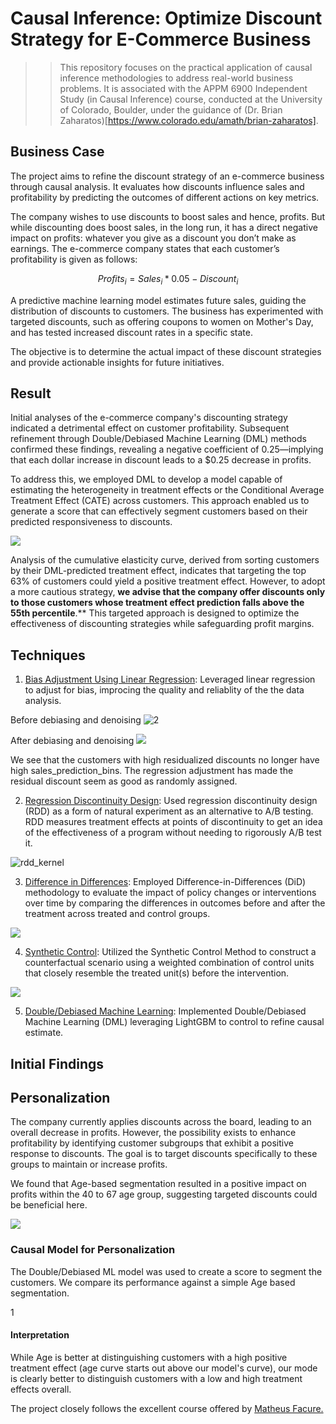 # Causal Inference: Optimize Discount Strategy for E-Commerce Business

>> This repository focuses on the practical application of causal inference methodologies to address real-world business problems. It is associated with the APPM 6900 Independent Study (in Causal Inference) course, conducted at the University of Colorado, Boulder, under the guidance of (Dr. Brian Zaharatos)[https://www.colorado.edu/amath/brian-zaharatos].

## Business Case
The project aims to refine the discount strategy of an e-commerce business through causal analysis. It evaluates how discounts influence sales and profitability by predicting the outcomes of different actions on key metrics.

The company wishes to use discounts to boost sales and hence, profits. But while discounting does boost sales, in the long run, it has a direct negative impact on profits: whatever you give as a discount you don’t make as earnings. The e-commerce company states that each customer’s profitability is given as follows:

$$
Profits_i = Sales_i * 0.05 - Discount_i
$$

A predictive machine learning model estimates future sales, guiding the distribution of discounts to customers. The business has experimented with targeted discounts, such as offering coupons to women on Mother's Day, and has tested increased discount rates in a specific state.

The objective is to determine the actual impact of these discount strategies and provide actionable insights for future initiatives.

## Result
Initial analyses of the e-commerce company's discounting strategy indicated a detrimental effect on customer profitability. Subsequent refinement through Double/Debiased Machine Learning (DML) methods confirmed these findings, revealing a negative coefficient of 0.25—implying that each dollar increase in discount leads to a $0.25 decrease in profits.

To address this, we employed DML to develop a model capable of estimating the heterogeneity in treatment effects or the Conditional Average Treatment Effect (CATE) across customers. This approach enabled us to generate a score that can effectively segment customers based on their predicted responsiveness to discounts.

![](images/double_ml_final_rec.png)

Analysis of the cumulative elasticity curve, derived from sorting customers by their DML-predicted treatment effect, indicates that targeting the top 63% of customers could yield a positive treatment effect. However, to adopt a more cautious strategy, **we advise that the company offer discounts only to those customers whose treatment effect prediction falls above the 55th percentile**.** This targeted approach is designed to optimize the effectiveness of discounting strategies while safeguarding profit margins.

## Techniques

1. [Bias Adjustment Using Linear Regression](1_bias_adjustment.ipynb):
Leveraged linear regression to adjust for bias, improcing the quality and reliablity of the the data analysis.

Before debiasing and denoising
![2](images/pre_debiasing.png)

After debiasing and denoising
![](images/post_debiasing.png)

We see that the customers with high residualized discounts no longer have high sales_prediction_bins. The regression adjustment has made the residual discount seem as good as randomly assigned.


2. [Regression Discontinuity Design](2_rdd.ipynb):
Used regression discontinuity design (RDD) as a form of natural experiment as an alternative to A/B testing. RDD measures treatment effects at points of discontinuity to get an idea of the effectiveness of a program without needing to rigorously A/B test it.

![rdd_kernel](images/rdd_kernel.png)

3. [Difference in Differences](3_diff_in_diff.ipynb):
Employed Difference-in-Differences (DiD) methodology to evaluate the impact of policy changes or interventions over time by comparing the differences in outcomes before and after the treatment across treated and control groups.

![](images/did.png)

4. [Synthetic Control](3_diff_in_diff.ipynb):
Utilized the Synthetic Control Method to construct a counterfactual scenario using a weighted combination of control units that closely resemble the treated unit(s) before the intervention.

![](images/synthetic_control.png)

5. [Double/Debiased Machine Learning](5_double_ml.ipynb):
Implemented Double/Debiased Machine Learning (DML) leveraging LightGBM to control to refine causal estimate. 

## Initial Findings


## Personalization
The company currently applies discounts across the board, leading to an overall decrease in profits. However, the possibility exists to enhance profitability by identifying customer subgroups that exhibit a positive response to discounts. The goal is to target discounts specifically to these groups to maintain or increase profits. 

We found that Age-based segmentation resulted in a positive impact on profits within the 40 to 67 age group, suggesting targeted discounts could be beneficial here.

![](images/te_age.png)


### Causal Model for Personalization
The Double/Debiased ML model was used to create a score to segment the customers. We compare its performance against a simple Age based segmentation.

1[](images/double_ml.png)

#### Interpretation
While Age is better at distinguishing customers with a high positive treatment effect (age curve starts out above our model's curve), our mode is clearly better to distinguish customers with a low and high treatment effects overall.


The project closely follows the excellent course offered by [Matheus Facure.](https://matheusfacure.github.io)
